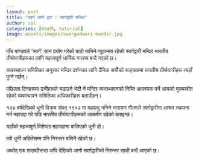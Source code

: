```yaml
---
layout: post
title: "स्वर्ग जाने द्वार : स्वर्गद्वारी मन्दिर"
author: sal
categories: [संस्कृति, tutorial]
image: assets/images/sworgadwari-mandir.jpg
---
```


पाँच पाण्डवले 'स्वर्ग' जान प्रयोग गरेको बाटो मानिने प्यूठानमा रहेको स्वर्गद्वारी मन्दिर भारतीय तीर्थयात्रीहरूका लागि महत्त्वपूर्ण धार्मिक गन्तव्य बन्दै गएको छ।

व्यवस्थापन समितिका अनुसार मन्दिर दर्शनका लागि दैनिक सयौँको सङ्ख्यामा भारतीय तीर्थयात्रीहरू त्यहाँ पुग्ने गर्छन्।

पछिल्ला दिनहरूमा उनीहरूले चढाउने भेटी नै मन्दिर व्यवस्थापनको निम्ति आवश्यक पर्ने आयको मुख्यस्रोत रहेको व्यवस्थापन समितिका अधिकारीहरू बताउँछन्।

१२४ वर्षदेखिको धुनी
विक्रम संवत् १९५२ मा महाप्रभु भनिने नारायण गौतमले स्वर्गद्वारीमा आश्रम स्थापना गर्न महायज्ञ गरे पछि भारतीय तीर्थयात्रीहरूको आकर्षण बढेको बताइन्छ।

यहाँको महत्त्वपूर्ण विशेषता महायज्ञमा बालिएको धुनी हो।

त्यो धुनी अहिलेसम्म पनि निरन्तर बलिनै रहेको छ।

अर्थात् एक शदाब्दीभन्दा अघि देखिको आगो स्वर्गद्वारीको निरन्तर साक्षी बन्दै आएको छ।

